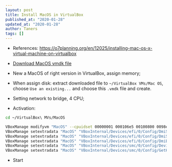 ```yaml
---
layout: post
title: Install MacOS in VirtualBox
published_at: "2020-01-28"
updated_at: "2020-01-28"
author: Taners
tags: []
---
```



- References: https://o7planning.org/en/12025/installing-mac-os-x-virtual-machine-on-virtualbox

- [Download MacOS vmdk file](https://drive.google.com/file/d/1Tu9QHFU0_msOY44YMq4WrKblSfKXbPcn/view)

- New a MacOS of right version in VirtualBox, assign memory;

- When assign disk: extract downloaded file to `~/VirtualBox VMs/Mac OS`, choose `Use an existing...` and choose this `.vmdk` file and create.

- Setting network to bridge, 4 CPU;

- Activation:
```bash
cd ~/VirtualBox\ MVs/MacOS

VBoxManage modifyvm "MacOS" --cpuidset 00000001 000106e5 00100800 0098e3fd bfebfbff
VBoxManage setextradata "MacOS" "VBoxInternal/Devices/efi/0/Config/DmiSystemProduct" "iMac11,3"
VBoxManage setextradata "MacOS" "VBoxInternal/Devices/efi/0/Config/DmiSystemVersion" "1.0"
VBoxManage setextradata "MacOS" "VBoxInternal/Devices/efi/0/Config/DmiBoardProduct" "Iloveapple"
VBoxManage setextradata "MacOS" "VBoxInternal/Devices/smc/0/Config/DeviceKey" "ourhardworkbythesewordsguardedpleasedontsteal(c)AppleComputerInc"
VBoxManage setextradata "MacOS" "VBoxInternal/Devices/smc/0/Config/GetKeyFromRealSMC" 1
```

- Start
